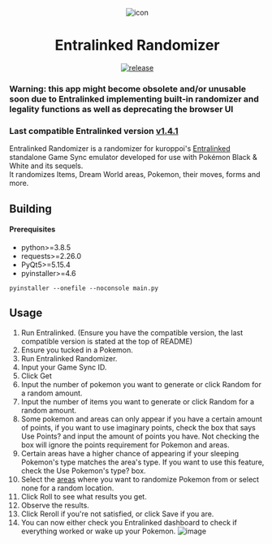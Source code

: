 <p align="center">
  <img src="https://github.com/Paxnar/EntralinkedRandomizer/assets/67262211/cb2a67a4-842c-4260-b436-cf02493c129c" alt="icon"/>
</p>
<h1 align="center">Entralinked Randomizer</h1>
<p align="center">
  <a href="https://github.com/Paxnar/EntralinkedRandomizer/releases/latest"><img src="https://img.shields.io/github/v/release/Paxnar/EntralinkedRandomizer?labelColor=30373D&label=Release&logoColor=959DA5&logo=github&filter=*" alt="release"/></a>
</p>

### Warning: this app might become obsolete and/or unusable soon due to Entralinked implementing built-in randomizer and legality functions as well as deprecating the browser UI
### Last compatible Entralinked version [v1.4.1](https://github.com/kuroppoi/entralinked/releases/tag/v1.4.1)

Entralinked Randomizer is a randomizer for kuroppoi's [Entralinked](https://github.com/kuroppoi/entralinked/) standalone Game Sync emulator developed for use with Pokémon Black & White and its sequels.\
It randomizes Items, Dream World areas, Pokemon, their moves, forms and more.

<!-- For users: [Quick Setup Guide](https://github.com/kuroppoi/entralinked/wiki/Setup) -->

## Building

#### Prerequisites

- python>=3.8.5
- requests>=2.26.0
- PyQt5>=5.15.4
- pyinstaller>=4.6

```
pyinstaller --onefile --noconsole main.py
```

## Usage

1. Run Entralinked. (Ensure you have the compatible version, the last compatible version is stated at the top of README)
1. Ensure you tucked in a Pokemon.
1. Run Entralinked Randomizer.
1. Input your Game Sync ID.
1. Click Get
1. Input the number of pokemon you want to generate or click Random for a random amount.
1. Input the number of items you want to generate or click Random for a random amount.
1. Some pokemon and areas can only appear if you have a certain amount of points, if you want to use imaginary points, check the box that says Use Points? and input the amount of points you have. Not checking the box will ignore the points requirement for Pokemon and areas.
1. Certain areas have a higher chance of appearing if your sleeping Pokemon's type matches the area's type. If you want to use this feature, check the Use Pokemon's type? box.
1. Select the [areas](https://bulbapedia.bulbagarden.net/wiki/Pok%C3%A9mon_Dream_World#Areas) where you want to randomize Pokemon from or select none for a random location.
1. Click Roll to see what results you get.
1. Observe the results.
1. Click Reroll if you're not satisfied, or click Save if you are.
1. You can now either check you Entralinked dashboard to check if everything worked or wake up your Pokemon.
![image](https://github.com/Paxnar/EntralinkedRandomizer/assets/67262211/d7daf3c8-3404-4702-b1a9-66497047e7f5)
